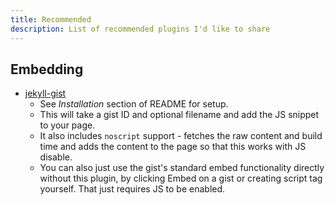 ```yaml
---
title: Recommended
description: List of recommended plugins I'd like to share
---
```


## Embedding

- [jekyll-gist](https://github.com/jekyll/jekyll-gist)
	- See _Installation_ section of README for setup.
	- This will take a gist ID and optional filename and add the JS snippet to your page.
	- It also includes `noscript` support - fetches the raw content and build time and adds the content to the page so that this works with JS disable.
	- You can also just use the gist's standard embed functionality directly without this plugin, by clicking Embed on a gist or creating script tag yourself. That just requires JS to be enabled.

